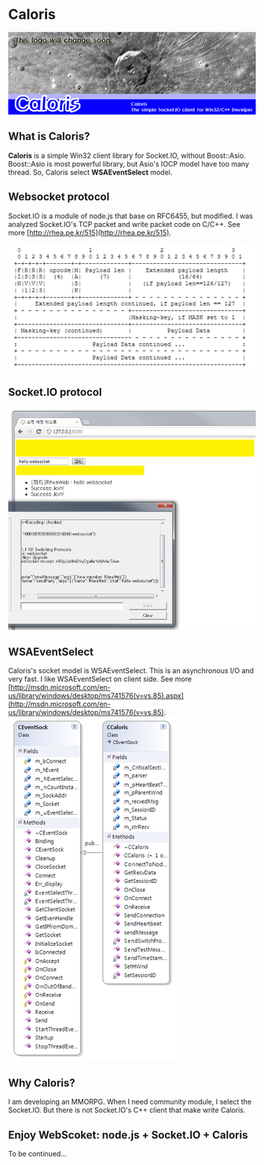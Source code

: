 # Caloris #

![](http://github.com/RheaStrike/Caloris/raw/master/PubImage/calroislogo.PNG)

## What is Caloris? ##

**Caloris** is a simple Win32 client library for Socket.IO, without Boost::Asio. Boost::Asio is most powerful library, but Asio's IOCP model have too many thread.
So, Caloris select **WSAEventSelect** model.

## Websocket protocol ##

Socket.IO is a module of node.js that base on RFC6455, but modified.
I was analyzed Socket.IO's TCP packet and write packet code on C/C++.
See more [http://rhea.pe.kr/515](http://rhea.pe.kr/515).

![](http://github.com/RheaStrike/Caloris/raw/master/PubImage/websocket_framing.PNG)

## Socket.IO protocol ##

![](http://github.com/RheaStrike/Caloris/raw/master/PubImage/ws.png)

## WSAEventSelect ##

Caloris's socket model is WSAEventSelect. This is an asynchronous I/O and very fast. I like WSAEventSelect on client side. See more 
[http://msdn.microsoft.com/en-us/library/windows/desktop/ms741576(v=vs.85).aspx](http://msdn.microsoft.com/en-us/library/windows/desktop/ms741576(v=vs.85).
![](http://github.com/RheaStrike/Caloris/raw/master/PubImage/EventCaloris.PNG)

## Why Caloris? ##

I am developing an MMORPG. When I need community module, I select the Socket.IO.
But there is not Socket.IO's C++ client that make write Caloris.

## Enjoy WebScoket: node.js + Socket.IO + Caloris ##

To be continued...


